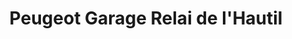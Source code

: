---
title: "Peugeot Garage Relai de l'Hautil"
url: /vaux-sur-seine/peugeot-garage-relai-de-lhautil/
shop: réparation de voitures
---
